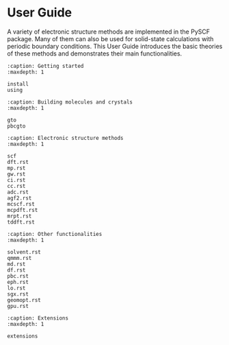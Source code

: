 # User Guide

A variety of electronic structure methods are implemented in the PySCF package.
Many of them can also be used for solid-state calculations with periodic
boundary conditions.  This User Guide introduces the basic theories of these
methods and demonstrates their main functionalities.

```{toctree}
:caption: Getting started
:maxdepth: 1

install
using
```

```{toctree}
:caption: Building molecules and crystals
:maxdepth: 1

gto
pbcgto
```

```{toctree}
:caption: Electronic structure methods
:maxdepth: 1

scf
dft.rst
mp.rst
gw.rst
ci.rst
cc.rst
adc.rst
agf2.rst
mcscf.rst
mcpdft.rst
mrpt.rst
tddft.rst
```

```{toctree}
:caption: Other functionalities
:maxdepth: 1

solvent.rst
qmmm.rst
md.rst
df.rst
pbc.rst
eph.rst
lo.rst
sgx.rst
geomopt.rst
gpu.rst
```   

```{toctree}
:caption: Extensions
:maxdepth: 1

extensions
```
